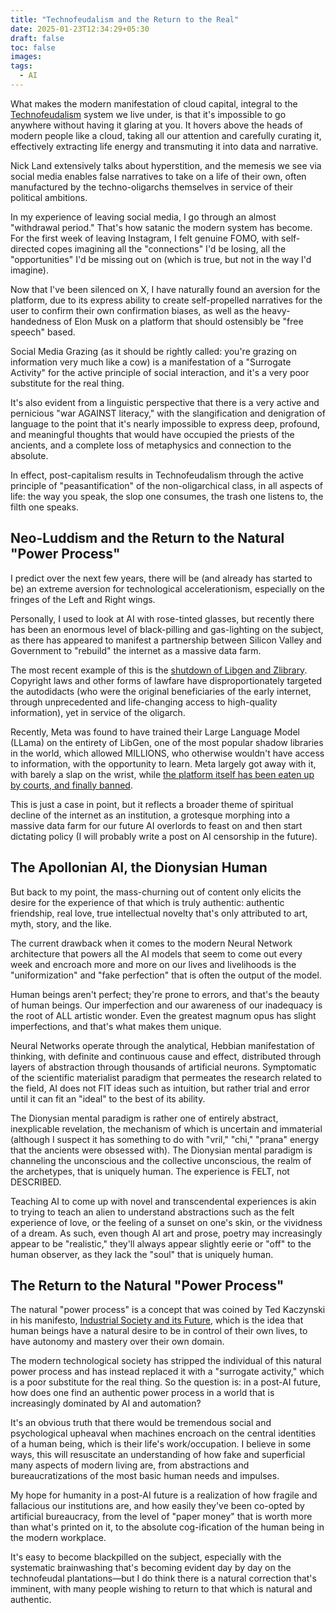 ```yaml
---
title: "Technofeudalism and the Return to the Real"
date: 2025-01-23T12:34:29+05:30
draft: false
toc: false
images:
tags: 
  - AI
---
```


What makes the modern manifestation of cloud capital, integral to the [Technofeudalism](https://thebeautifultruth.org/the-basics/what-is-technofeudalism/) system we live under, is that it's impossible to go anywhere without having it glaring at you. It hovers above the heads of modern people like a cloud, taking all our attention and carefully curating it, effectively extracting life energy and transmuting it into data and narrative.

Nick Land extensively talks about hyperstition, and the memesis we see via social media enables false narratives to take on a life of their own, often manufactured by the techno-oligarchs themselves in service of their political ambitions.

In my experience of leaving social media, I go through an almost "withdrawal period." That's how satanic the modern system has become. For the first week of leaving Instagram, I felt genuine FOMO, with self-directed copes imagining all the "connections" I'd be losing, all the "opportunities" I'd be missing out on (which is true, but not in the way I'd imagine).

Now that I've been silenced on X, I have naturally found an aversion for the platform, due to its express ability to create self-propelled narratives for the user to confirm their own confirmation biases, as well as the heavy-handedness of Elon Musk on a platform that should ostensibly be "free speech" based.

Social Media Grazing (as it should be rightly called: you're grazing on information very much like a cow) is a manifestation of a "Surrogate Activity" for the active principle of social interaction, and it's a very poor substitute for the real thing.

It's also evident from a linguistic perspective that there is a very active and pernicious "war AGAINST literacy," with the slangification and denigration of language to the point that it's nearly impossible to express deep, profound, and meaningful thoughts that would have occupied the priests of the ancients, and a complete loss of metaphysics and connection to the absolute.

In effect, post-capitalism results in Technofeudalism through the active principle of "peasantification" of the non-oligarchical class, in all aspects of life: the way you speak, the slop one consumes, the trash one listens to, the filth one speaks.

## Neo-Luddism and the Return to the Natural "Power Process"

I predict over the next few years, there will be (and already has started to be) an extreme aversion for technological accelerationism, especially on the fringes of the Left and Right wings.

Personally, I used to look at AI with rose-tinted glasses, but recently there has been an enormous level of black-pilling and gas-lighting on the subject, as there has appeared to manifest a partnership between Silicon Valley and Government to "rebuild" the internet as a massive data farm.

The most recent example of this is the [shutdown of Libgen and Zlibrary](https://inkstickmedia.com/z-librarys-closure-raises-tough-questions-about-access/). Copyright laws and other forms of lawfare have disproportionately targeted the autodidacts (who were the original beneficiaries of the early internet, through unprecedented and life-changing access to high-quality information), yet in service of the oligarch.

Recently, Meta was found to have trained their Large Language Model (LLama) on the entirety of LibGen, one of the most popular shadow libraries in the world, which allowed MILLIONS, who otherwise wouldn't have access to information, with the opportunity to learn. Meta largely got away with it, with barely a slap on the wrist, while [the platform itself has been eaten up by courts, and finally banned](https://www.wired.com/story/new-documents-unredacted-meta-copyright-ai-lawsuit/).

This is just a case in point, but it reflects a broader theme of spiritual decline of the internet as an institution, a grotesque morphing into a massive data farm for our future AI overlords to feast on and then start dictating policy (I will probably write a post on AI censorship in the future).

## The Apollonian AI, the Dionysian Human

But back to my point, the mass-churning out of content only elicits the desire for the experience of that which is truly authentic: authentic friendship, real love, true intellectual novelty that's only attributed to art, myth, story, and the like.

The current drawback when it comes to the modern Neural Network architecture that powers all the AI models that seem to come out every week and encroach more and more on our lives and livelihoods is the "uniformization" and "fake perfection" that is often the output of the model.

Human beings aren't perfect; they're prone to errors, and that's the beauty of human beings. Our imperfection and our awareness of our inadequacy is the root of ALL artistic wonder. Even the greatest magnum opus has slight imperfections, and that's what makes them unique.

Neural Networks operate through the analytical, Hebbian manifestation of thinking, with definite and continuous cause and effect, distributed through layers of abstraction through thousands of artificial neurons. Symptomatic of the scientific materialist paradigm that permeates the research related to the field, AI does not FIT ideas such as intuition, but rather trial and error until it can fit an "ideal" to the best of its ability.

The Dionysian mental paradigm is rather one of entirely abstract, inexplicable revelation, the mechanism of which is uncertain and immaterial (although I suspect it has something to do with "vril," "chi," "prana" energy that the ancients were obsessed with). The Dionysian mental paradigm is channeling the unconscious and the collective unconscious, the realm of the archetypes, that is uniquely human. The experience is FELT, not DESCRIBED.

Teaching AI to come up with novel and transcendental experiences is akin to trying to teach an alien to understand abstractions such as the felt experience of love, or the feeling of a sunset on one's skin, or the vividness of a dream. As such, even though AI art and prose, poetry may increasingly appear to be "realistic," they'll always appear slightly eerie or "off" to the human observer, as they lack the "soul" that is uniquely human.

## The Return to the Natural "Power Process"

The natural "power process" is a concept that was coined by Ted Kaczynski in his manifesto, [Industrial Society and its Future](https://theanarchistlibrary.org/library/ted-kaczynski-industrial-society-and-its-future), which is the idea that human beings have a natural desire to be in control of their own lives, to have autonomy and mastery over their own domain.

The modern technological society has stripped the individual of this natural power process and has instead replaced it with a "surrogate activity," which is a poor substitute for the real thing. So the question is: in a post-AI future, how does one find an authentic power process in a world that is increasingly dominated by AI and automation?

It's an obvious truth that there would be tremendous social and psychological upheaval when machines encroach on the central identities of a human being, which is their life's work/occupation. I believe in some ways, this will resuscitate an understanding of how fake and superficial many aspects of modern living are, from abstractions and bureaucratizations of the most basic human needs and impulses.

My hope for humanity in a post-AI future is a realization of how fragile and fallacious our institutions are, and how easily they've been co-opted by artificial bureaucracy, from the level of "paper money" that is worth more than what's printed on it, to the absolute cog-ification of the human being in the modern workplace.

It's easy to become blackpilled on the subject, especially with the systematic brainwashing that's becoming evident day by day on the technofeudal plantations—but I do think there is a natural correction that's imminent, with many people wishing to return to that which is natural and authentic.
